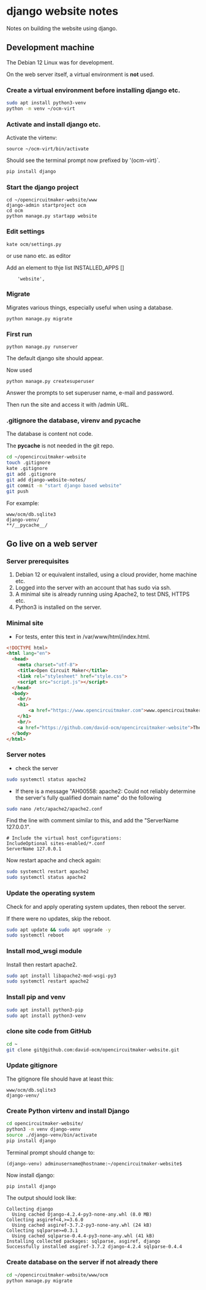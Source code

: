 # django website notes

Notes on building the website using django.

## Development machine

The Debian 12 Linux was for development.

On the web server itself, a virtual environment is **not** used.

### Create a virtual environment before installing django etc.

```bash
sudo apt install python3-venv
python -m venv ~/ocm-virt
```

### Activate and install django etc.

Activate the virtenv:

    source ~/ocm-virt/bin/activate

Should see the terminal prompt now prefixed by '(ocm-virt)`.

```bash
pip install django
```

### Start the django project

```
cd ~/opencircuitmaker-website/www
django-admin startproject ocm
cd ocm
python manage.py startapp website
```

### Edit settings

    kate ocm/settings.py

or use nano etc. as editor

Add an element to thje list INSTALLED_APPS []

        'website',

### Migrate

Migrates various things, especially useful when using a database.

    python manage.py migrate

### First run

    python manage.py runserver

The default django site should appear.

Now used

    python manage.py createsuperuser

Answer the prompts to set superuser name, e-mail and password.

Then run the site and access it with /admin URL.

### .gitignore the database, virenv and __pycache__

The database is content not code.

The __pycache__ is not needed in the git repo.

```bash
cd ~/opencircuitmaker-website
touch .gitignore
kate .gitignore
git add .gitignore
git add django-website-notes/
git commit -m "start django based website"
git push
```

For example:

```
www/ocm/db.sqlite3
django-venv/
**/__pycache__/
```

## Go live on a web server

### Server prerequisites

1. Debian 12 or equivalent installed, using a cloud provider, home machine etc.
2. Logged into the server with an account that has sudo via ssh.
3. A minimal site is already running using Apache2, to test DNS, HTTPS etc.
4. Python3 is installed on the server.

### Minimal site

- For tests, enter this text in /var/www/html/index.html.

```html
<!DOCTYPE html>
<html lang="en">
  <head>
    <meta charset="utf-8">
    <title>Open Circuit Maker</title>
    <link rel="stylesheet" href="style.css">
    <script src="script.js"></script>
  </head>
  <body>
    <br/>
    <h1>
        <a href="https://www.opencircuitmaker.com">www.opencircuitmaker.com is under construction</a>
    </h1>
    <br/>
    <a href="https://github.com/david-ocm/opencircuitmaker-website">The source for this website is on GitHub<>
  </body>
</html>
```

### Server notes

- check the server

```bash
sudo systemctl status apache2
```


- If there is a message "AH00558: apache2: Could not reliably determine the server's fully qualified domain name" do the following

```bash
sudo nano /etc/apache2/apache2.conf
```

Find the line with comment similar to this, and add the "ServerName 127.0.0.1".

    # Include the virtual host configurations:
    IncludeOptional sites-enabled/*.conf
    ServerName 127.0.0.1

Now restart apache and check again:

```bash
sudo systemctl restart apache2
sudo systemctl status apache2
```

### Update the operating system

Check for and apply operating system updates, then reboot the server.

If there were no updates, skip the reboot.

```bash
sudo apt update && sudo apt upgrade -y
sudo systemctl reboot
```

### Install mod_wsgi module

Install then restart apache2.

```bash
sudo apt install libapache2-mod-wsgi-py3
sudo systemctl restart apache2
```

### Install pip and venv

```bash
sudo apt install python3-pip
sudo apt install python3-venv
```

### clone site code from GitHub

```bash
cd ~
git clone git@github.com:david-ocm/opencircuitmaker-website.git
```

### Update gitignore

The gitignore file should have at least this:

    www/ocm/db.sqlite3
    django-venv/

### Create Python virtenv and install Django

```bash
cd opencircuitmaker-website/
python3 -m venv django-venv
source ./django-venv/bin/activate
pip install django
```

Terminal prompt should change to:

    (django-venv) adminusername@hostname:~/opencircuitmaker-website$

Now install django:

```bash
pip install django
```

The output should look like:

```
Collecting django
  Using cached Django-4.2.4-py3-none-any.whl (8.0 MB)
Collecting asgiref<4,>=3.6.0
  Using cached asgiref-3.7.2-py3-none-any.whl (24 kB)
Collecting sqlparse>=0.3.1
  Using cached sqlparse-0.4.4-py3-none-any.whl (41 kB)
Installing collected packages: sqlparse, asgiref, django
Successfully installed asgiref-3.7.2 django-4.2.4 sqlparse-0.4.4
```

### Create database on the server if not already there

```bash
cd ~/opencircuitmaker-website/www/ocm
python manage.py migrate
```
